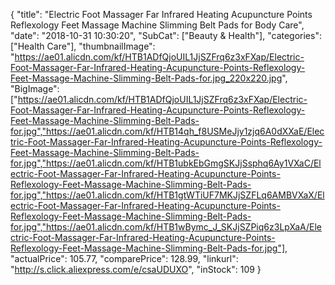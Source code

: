 {
	"title": "Electric Foot Massager Far Infrared Heating Acupuncture Points Reflexology Feet Massage Machine Slimming Belt Pads for Body Care",
	"date": "2018-10-31 10:30:20",
	"SubCat": ["Beauty & Health"],
	"categories": ["Health Care"],
	"thumbnailImage": "https://ae01.alicdn.com/kf/HTB1ADfQjoUIL1JjSZFrq6z3xFXap/Electric-Foot-Massager-Far-Infrared-Heating-Acupuncture-Points-Reflexology-Feet-Massage-Machine-Slimming-Belt-Pads-for.jpg_220x220.jpg",
	"BigImage": ["https://ae01.alicdn.com/kf/HTB1ADfQjoUIL1JjSZFrq6z3xFXap/Electric-Foot-Massager-Far-Infrared-Heating-Acupuncture-Points-Reflexology-Feet-Massage-Machine-Slimming-Belt-Pads-for.jpg","https://ae01.alicdn.com/kf/HTB14qh_f8USMeJjy1zjq6A0dXXaE/Electric-Foot-Massager-Far-Infrared-Heating-Acupuncture-Points-Reflexology-Feet-Massage-Machine-Slimming-Belt-Pads-for.jpg","https://ae01.alicdn.com/kf/HTB1ubkEbGmgSKJjSsphq6Ay1VXaC/Electric-Foot-Massager-Far-Infrared-Heating-Acupuncture-Points-Reflexology-Feet-Massage-Machine-Slimming-Belt-Pads-for.jpg","https://ae01.alicdn.com/kf/HTB1gtWTiUF7MKJjSZFLq6AMBVXaX/Electric-Foot-Massager-Far-Infrared-Heating-Acupuncture-Points-Reflexology-Feet-Massage-Machine-Slimming-Belt-Pads-for.jpg","https://ae01.alicdn.com/kf/HTB1wBymc_J_SKJjSZPiq6z3LpXaA/Electric-Foot-Massager-Far-Infrared-Heating-Acupuncture-Points-Reflexology-Feet-Massage-Machine-Slimming-Belt-Pads-for.jpg"],
	"actualPrice": 105.77,
	"comparePrice": 128.99,
	"linkurl": "http://s.click.aliexpress.com/e/csaUDUXO",
	"inStock": 109
}
